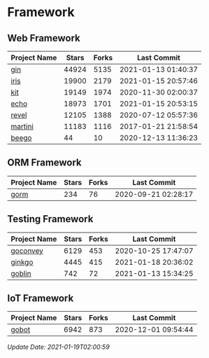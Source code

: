 # Framework

## Web Framework
| Project Name | Stars | Forks | Last Commit |
| ------------ | ----- | ----- | ----------- |
| [gin](https://github.com/gin-gonic/gin) | 44924 | 5135 | 2021-01-13 01:40:37 |
| [iris](https://github.com/kataras/iris) | 19900 | 2179 | 2021-01-15 20:57:46 |
| [kit](https://github.com/go-kit/kit) | 19149 | 1974 | 2020-11-30 02:00:37 |
| [echo](https://github.com/labstack/echo) | 18973 | 1701 | 2021-01-15 20:53:15 |
| [revel](https://github.com/revel/revel) | 12105 | 1388 | 2020-07-12 05:57:36 |
| [martini](https://github.com/go-martini/martini) | 11183 | 1116 | 2017-01-21 21:58:54 |
| [beego](https://github.com/astaxie/beego) | 44 | 10 | 2020-12-13 11:36:23 |

## ORM Framework
| Project Name | Stars | Forks | Last Commit |
| ------------ | ----- | ----- | ----------- |
| [gorm](https://github.com/jinzhu/gorm) | 234 | 76 | 2020-09-21 02:28:17 |

## Testing Framework
| Project Name | Stars | Forks | Last Commit |
| ------------ | ----- | ----- | ----------- |
| [goconvey](https://github.com/smartystreets/goconvey) | 6129 | 453 | 2020-10-25 17:47:07 |
| [ginkgo](https://github.com/onsi/ginkgo) | 4445 | 415 | 2021-01-18 20:36:02 |
| [goblin](https://github.com/franela/goblin) | 742 | 72 | 2021-01-13 15:34:25 |

## IoT Framework
| Project Name | Stars | Forks | Last Commit |
| ------------ | ----- | ----- | ----------- |
| [gobot](https://github.com/hybridgroup/gobot) | 6942 | 873 | 2020-12-01 09:54:44 |

*Update Date: 2021-01-19T02:00:59*